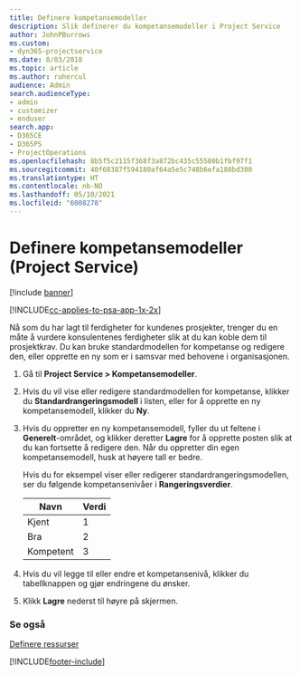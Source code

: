 ```yaml
---
title: Definere kompetansemodeller
description: Slik definerer du kompetansemodeller i Project Service
author: JohnPBurrows
ms.custom:
- dyn365-projectservice
ms.date: 8/03/2018
ms.topic: article
ms.author: ruhercul
audience: Admin
search.audienceType:
- admin
- customizer
- enduser
search.app:
- D365CE
- D365PS
- ProjectOperations
ms.openlocfilehash: 8b5f5c2115f368f3a872bc435c55580b1fbf97f1
ms.sourcegitcommit: 40f68387f594180af64a5e5c748b6efa188bd300
ms.translationtype: HT
ms.contentlocale: nb-NO
ms.lasthandoff: 05/10/2021
ms.locfileid: "6008278"
---
```

# <a name="set-up-proficiency-models-project-service"></a>Definere kompetansemodeller (Project Service)

[!include [banner](../includes/psa-now-project-operations.md)]

[!INCLUDE[cc-applies-to-psa-app-1x-2x](../includes/cc-applies-to-psa-app-1x-2x.md)]

Nå som du har lagt til ferdigheter for kundenes prosjekter, trenger du en måte å vurdere konsulentenes ferdigheter slik at du kan koble dem til prosjektkrav. Du kan bruke standardmodellen for kompetanse og redigere den, eller opprette en ny som er i samsvar med behovene i organisasjonen.  
  
1.  Gå til **Project Service > Kompetansemodeller**.  
  
2.  Hvis du vil vise eller redigere standardmodellen for kompetanse, klikker du **Standardrangeringsmodell** i listen, eller for å opprette en ny kompetansemodell, klikker du **Ny**.  
  
3.  Hvis du oppretter en ny kompetansemodell, fyller du ut feltene i **Generelt**-området, og klikker deretter **Lagre** for å opprette posten slik at du kan fortsette å redigere den. Når du oppretter din egen kompetansemodell, husk at høyere tall er bedre.  
  
     Hvis du for eksempel viser eller redigerer standardrangeringsmodellen, ser du følgende kompetansenivåer i **Rangeringsverdier**.  
  
    |Navn|Verdi|  
    |----------|-----------|  
    |Kjent|1|  
    |Bra|2|  
    |Kompetent|3|  
  
4.  Hvis du vil legge til eller endre et kompetansenivå, klikker du tabellknappen og gjør endringene du ønsker.  
  
5.  Klikk **Lagre** nederst til høyre på skjermen.  
  
### <a name="see-also"></a>Se også  
 [Definere ressurser](../psa/set-up-resources.md)


[!INCLUDE[footer-include](../includes/footer-banner.md)]